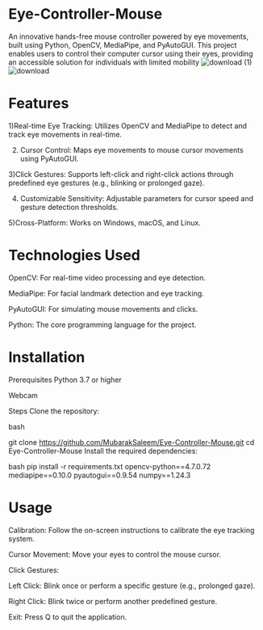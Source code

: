 # Eye-Controller-Mouse
An innovative hands-free mouse controller powered by eye movements, built using Python, OpenCV, MediaPipe, and PyAutoGUI. This project enables users to control their computer cursor using their eyes, providing an accessible solution for individuals with limited mobility
![download (1)](https://github.com/user-attachments/assets/f837b5d9-2483-48dc-af14-7f421a4918a8)                                                           ![download](https://github.com/user-attachments/assets/d93bd69b-209c-4682-99f5-157db204a5bb)


# Features

  1)Real-time Eye Tracking: Utilizes OpenCV and MediaPipe to detect and track eye movements in real-time.

  2) Cursor Control: Maps eye movements to mouse cursor movements using PyAutoGUI.
 
  3)Click Gestures: Supports left-click and right-click actions through predefined eye gestures (e.g., blinking or prolonged gaze).

  4) Customizable Sensitivity: Adjustable parameters for cursor speed and gesture detection thresholds.

  5)Cross-Platform: Works on Windows, macOS, and Linux.

# Technologies Used
OpenCV: For real-time video processing and eye detection.

MediaPipe: For facial landmark detection and eye tracking.

PyAutoGUI: For simulating mouse movements and clicks.

Python: The core programming language for the project.

# Installation
Prerequisites
Python 3.7 or higher

Webcam

Steps
Clone the repository:

bash

git clone https://github.com/MubarakSaleem/Eye-Controller-Mouse.git
cd Eye-Controller-Mouse
Install the required dependencies:

bash
pip install -r requirements.txt
opencv-python==4.7.0.72
mediapipe==0.10.0
pyautogui==0.9.54
numpy==1.24.3

# Usage
Calibration: Follow the on-screen instructions to calibrate the eye tracking system.

Cursor Movement: Move your eyes to control the mouse cursor.

Click Gestures:

Left Click: Blink once or perform a specific gesture (e.g., prolonged gaze).

Right Click: Blink twice or perform another predefined gesture.

Exit: Press Q to quit the application.
